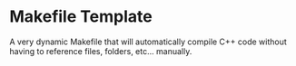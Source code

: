 # Makefile Template

A very dynamic Makefile that will automatically compile C++ code
without having to reference files, folders, etc... manually.
